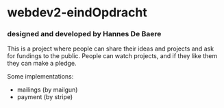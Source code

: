 # webdev2-eindOpdracht
### designed and developed by Hannes De Baere

This is a project where people can share their ideas and projects and ask for fundings to the public.
People can watch projects, and if they like them they can make a pledge.

Some implementations:
- mailings (by mailgun)
- payment (by stripe)